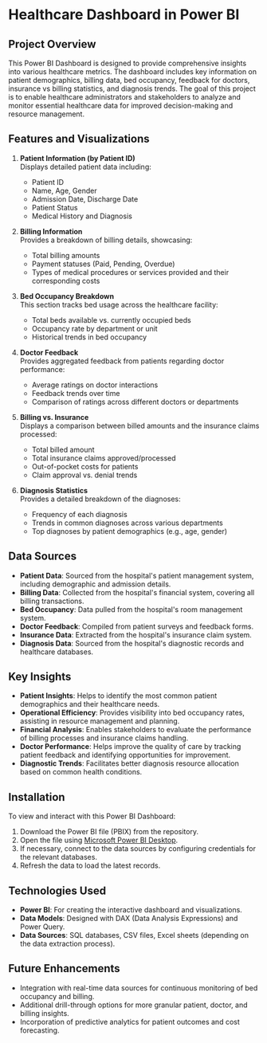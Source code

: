 # Healthcare Dashboard in Power BI

## Project Overview

This Power BI Dashboard is designed to provide comprehensive insights into various healthcare metrics. The dashboard includes key information on patient demographics, billing data, bed occupancy, feedback for doctors, insurance vs billing statistics, and diagnosis trends. The goal of this project is to enable healthcare administrators and stakeholders to analyze and monitor essential healthcare data for improved decision-making and resource management.

## Features and Visualizations

1. **Patient Information (by Patient ID)**  
   Displays detailed patient data including:
   - Patient ID
   - Name, Age, Gender
   - Admission Date, Discharge Date
   - Patient Status
   - Medical History and Diagnosis

2. **Billing Information**  
   Provides a breakdown of billing details, showcasing:
   - Total billing amounts
   - Payment statuses (Paid, Pending, Overdue)
   - Types of medical procedures or services provided and their corresponding costs

3. **Bed Occupancy Breakdown**  
   This section tracks bed usage across the healthcare facility:
   - Total beds available vs. currently occupied beds
   - Occupancy rate by department or unit
   - Historical trends in bed occupancy

4. **Doctor Feedback**  
   Provides aggregated feedback from patients regarding doctor performance:
   - Average ratings on doctor interactions
   - Feedback trends over time
   - Comparison of ratings across different doctors or departments

5. **Billing vs. Insurance**  
   Displays a comparison between billed amounts and the insurance claims processed:
   - Total billed amount
   - Total insurance claims approved/processed
   - Out-of-pocket costs for patients
   - Claim approval vs. denial trends

6. **Diagnosis Statistics**  
   Provides a detailed breakdown of the diagnoses:
   - Frequency of each diagnosis
   - Trends in common diagnoses across various departments
   - Top diagnoses by patient demographics (e.g., age, gender)

## Data Sources

- **Patient Data**: Sourced from the hospital's patient management system, including demographic and admission details.
- **Billing Data**: Collected from the hospital's financial system, covering all billing transactions.
- **Bed Occupancy**: Data pulled from the hospital's room management system.
- **Doctor Feedback**: Compiled from patient surveys and feedback forms.
- **Insurance Data**: Extracted from the hospital's insurance claim system.
- **Diagnosis Data**: Sourced from the hospital's diagnostic records and healthcare databases.

## Key Insights

- **Patient Insights**: Helps to identify the most common patient demographics and their healthcare needs.
- **Operational Efficiency**: Provides visibility into bed occupancy rates, assisting in resource management and planning.
- **Financial Analysis**: Enables stakeholders to evaluate the performance of billing processes and insurance claims handling.
- **Doctor Performance**: Helps improve the quality of care by tracking patient feedback and identifying opportunities for improvement.
- **Diagnostic Trends**: Facilitates better diagnosis resource allocation based on common health conditions.

## Installation

To view and interact with this Power BI Dashboard:

1. Download the Power BI file (PBIX) from the repository.
2. Open the file using [Microsoft Power BI Desktop](https://powerbi.microsoft.com/en-us/desktop/).
3. If necessary, connect to the data sources by configuring credentials for the relevant databases.
4. Refresh the data to load the latest records.

## Technologies Used

- **Power BI**: For creating the interactive dashboard and visualizations.
- **Data Models**: Designed with DAX (Data Analysis Expressions) and Power Query.
- **Data Sources**: SQL databases, CSV files, Excel sheets (depending on the data extraction process).

## Future Enhancements

- Integration with real-time data sources for continuous monitoring of bed occupancy and billing.
- Additional drill-through options for more granular patient, doctor, and billing insights.
- Incorporation of predictive analytics for patient outcomes and cost forecasting.

